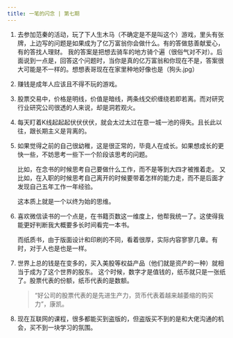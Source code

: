 ```yaml
---
title: 一笔的闪念 | 第七期
---
```


1. 去参加范秦的活动，玩了下人生木马（不确定是不是叫这个）游戏，里头有张牌，上边写的问题是如果成为了亿万富翁你会做什么。有的答做慈善献爱心，有的答找人理财。
我的答案是把想去骑车的地方骑个遍（很俗气对不对）。后面说到一点是，回答这个问题时，当你是真的亿万富翁和你现在不是，答案很大可能是不一样的。想想表哥现在在家里种地好像也是（狗头.jpg）

2. 赚钱是成年人应该且不得不玩的游戏。

3. 股票交易中，价格是明线，价值是暗线，两条线交织缠绕若即若离。而对研究行业研究公司很透的人来说，却是洞若观火。

4. 每天盯着K线起起起伏伏伏伏，就会太过太过在意一城一池的得失。且长此以往，跟长期主义是背离的。

5. 如果觉得之前的自己很幼稚，这是很正常的，毕竟人在成长。如果想成长的更快一些，不妨思考一些下一个阶段该思考的问题。

    比如，在念书的时候思考自己要做什么工作，而不是等到大四才被推着走。
    又比如，在入职的时候思考自己离开的时候要带着怎样的能力走，而不是后面才发现自己五年工作一年经验。
    
    这本质上就是一个以终为始的思维。
    
6. 喜欢微信读书的一个点是，在书籍页数这一维度上，他帮我统一了。这使得我能更好判断我大概要多长时间看完一本书。
 
    而纸质书，由于版面设计和印刷的不同，看着很厚，实际内容寥寥几章。有时，对于人也是也是一样。
    
7. 世界上总的钱是在变多的，买入美股等权益产品（他们就是资产的一种）就相当于成为了这个世界的股东。
   这个时候，数字才是值钱的，纸币就只是一张纸了。股票代表的份额，纸币代表的是数额。
   
   > “好公司的股票代表的是先进生产力，货币代表着越来越萎缩的购买力”，康凯。
   
8. 现在互联网的课程，很多都能买到盗版的，但盗版买不到的是和大佬沟通的机会，买不到一块学习的氛围。

<commonFooter-for-idea></commonFooter-for-idea>